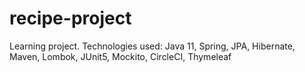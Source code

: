 # recipe-project
Learning project. Technologies used: Java 11, Spring, JPA, Hibernate, Maven, Lombok, JUnit5, Mockito, CircleCI, Thymeleaf
